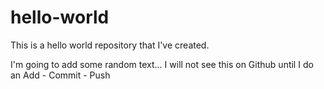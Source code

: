 # hello-world
This is a hello world repository that I've created.

I'm going to add some random text...  I will not see this on Github until I do an Add - Commit - Push